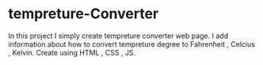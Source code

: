 # tempreture-Converter
In this project I simply create tempreture converter web page. I add information about how to convert tempreture degree to Fahrenheit , Celcius ,  Kelvin. Create using HTML , CSS , JS.
